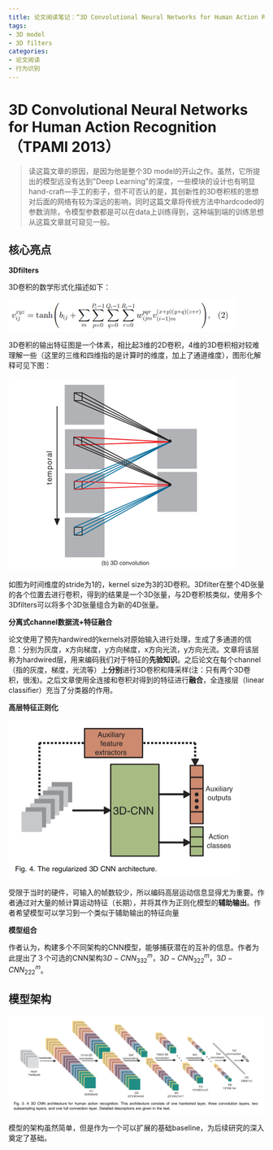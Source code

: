 ```yaml
---
title: 论文阅读笔记：“3D Convolutional Neural Networks for Human Action Recognition”
tags: 
- 3D model
- 3D filters
categories:
- 论文阅读
- 行为识别
---
```


# 3D Convolutional Neural Networks for Human Action Recognition（TPAMI 2013）

> 读这篇文章的原因，是因为他是整个3D model的开山之作。虽然，它所提出的模型远没有达到"Deep Learning"的深度，一些模块的设计也有明显hand-craft—手工的影子，但不可否认的是，其创新性的3D卷积核的思想对后面的网络有较为深远的影响，同时这篇文章将传统方法中hardcoded的参数消除，令模型参数都是可以在data上训练得到，这种端到端的训练思想从这篇文章就可窥见一般。

## 核心亮点

**3Dfilters**

3D卷积的数学形式化描述如下：

<img src="https://raw.githubusercontent.com/coelien/image-hosting/master/img/202206162049905.png" alt="image-20220616204919878" style="zoom:50%;" />

3D卷积的输出特征图是一个体素，相比起3维的2D卷积，4维的3D卷积相对较难理解一些（这里的三维和四维指的是计算时的维度，加上了通道维度），图形化解释可见下图：

<img src="https://raw.githubusercontent.com/coelien/image-hosting/master/img/202206162053439.png" alt="image-20220616205352397" style="zoom:50%;" />

如图为时间维度的stride为1的，kernel size为3的3D卷积。3Dfilter在整个4D张量的各个位置去进行卷积，得到的结果是一个3D张量，与2D卷积核类似，使用多个3Dfilters可以将多个3D张量组合为新的4D张量。

**分离式channel数据流+特征融合**

论文使用了预先hardwired的kernels对原始输入进行处理，生成了多通道的信息：分别为灰度，x方向梯度，y方向梯度，x方向光流，y方向光流。文章将该层称为hardwired层，用来编码我们对于特征的**先验知识**。之后论文在每个channel（指的灰度，梯度，光流等）上**分别**进行3D卷积和降采样(注：只有两个3D卷积，很浅)。之后文章使用全连接和卷积对得到的特征进行**融合**，全连接层（linear classifier）充当了分类器的作用。

**高层特征正则化**

<img src="https://raw.githubusercontent.com/coelien/image-hosting/master/img/202206171315716.png" alt="image-20220617131503637" style="zoom:50%;" />



受限于当时的硬件，可输入的帧数较少，所以编码高层运动信息显得尤为重要。作者通过对大量的帧计算运动特征（长期），并将其作为正则化模型的**辅助输出**。作者希望模型可以学习到一个类似于辅助输出的特征向量

**模型组合**

作者认为，构建多个不同架构的CNN模型，能够捕获潜在的互补的信息。作者为此提出了３个可选的CNN架构$3D-CNN^m_{332}$，$3D-CNN^m_{322}$，$3D-CNN^m_{222}$。

## 模型架构

<img src="https://raw.githubusercontent.com/coelien/image-hosting/master/img/202206171329591.png" alt="image-20220617132917520" style="zoom:50%;" />

模型的架构虽然简单，但是作为一个可以扩展的基础baseline，为后续研究的深入奠定了基础。